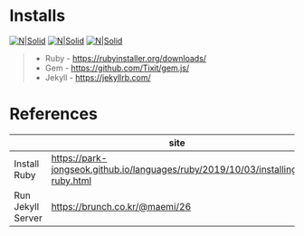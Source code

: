 Installs
=============
[![N|Solid](https://rubyinstaller.org/assets/gembox_sub.png)](https://rubyinstaller.org/downloads/)
[![N|Solid](https://raw.githubusercontent.com/Tixit/gem.js/HEAD/gem-title.png)](https://rubyinstaller.org/downloads/)
[![N|Solid](https://jekyllrb.com/img/logo-2x.png)](https://jekyllrb.com/)
> * Ruby - https://rubyinstaller.org/downloads/
> * Gem - https://github.com/Tixit/gem.js/
> * Jekyll - https://jekyllrb.com/


References
=============

|  | site |
| ------ | ------ |
| Install Ruby | https://park-jongseok.github.io/languages/ruby/2019/10/03/installing-ruby.html |
| Run Jekyll Server | https://brunch.co.kr/@maemi/26 |

